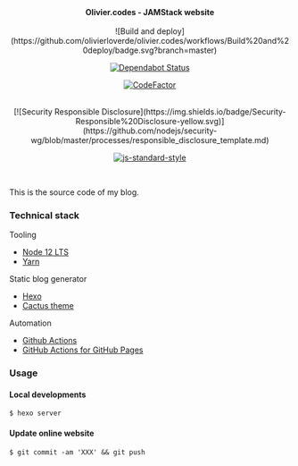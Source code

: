 <div align="center">
<b>Olivier.codes - JAMStack website</b>
</div>

<br />

<div align="center">
![Build and deploy](https://github.com/olivierloverde/olivier.codes/workflows/Build%20and%20deploy/badge.svg?branch=master)

[![Dependabot Status](https://api.dependabot.com/badges/status?host=github&repo=olivierloverde/olivier.codes)](https://dependabot.com)

[![CodeFactor](https://www.codefactor.io/repository/github/olivierloverde/olivier.codes/badge)](https://www.codefactor.io/repository/github/olivierloverde/olivier.codes)
</div>

<br />
<div align="center">
[![Security Responsible
Disclosure](https://img.shields.io/badge/Security-Responsible%20Disclosure-yellow.svg)](https://github.com/nodejs/security-wg/blob/master/processes/responsible_disclosure_template.md)

[![js-standard-style](https://img.shields.io/badge/code%20style-standard-brightgreen.svg?style=flat)](http://standardjs.com/)
</div>

<br />

This is the source code of my blog.

### Technical stack
Tooling
- [Node 12 LTS](https://nodejs.org/)
- [Yarn](https://yarnpkg.com/)

Static blog generator
- [Hexo](https://hexo.io/)
- [Cactus theme](https://github.com/probberechts/hexo-theme-cactus)

Automation
- [Github Actions](https://github.com/features/actions])
- [GitHub Actions for GitHub Pages](https://github.com/peaceiris/actions-gh-pages)

### Usage
#### Local developments
```
$ hexo server
```

#### Update online website 
```
$ git commit -am 'XXX' && git push
```